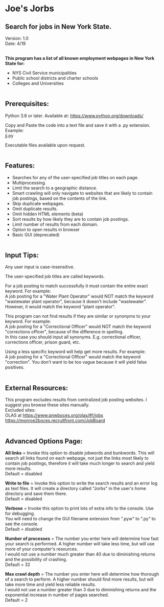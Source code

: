 # Joe's Jorbs
## Search for jobs in New York State.

Version: 1.0\
Date: 4/19<br><br>


**This program has a list of all known employment webpages in New York State for:**

- NYS Civil Service municipalities
- Public school districts and charter schools
- Colleges and Universities<br><br>


## Prerequisites:
Python 3.6 or later. Available at: https://www.python.org/downloads/

Copy and Paste the code into a text file and save it with a .py extension. Example:\
jj.py

Executable files available upon request.<br><br>


## Features:

- Searches for any of the user-specified job titles on each page.
- Multiprocessing.
- Limit the search to a geographic distance.
- Smart crawling will only navigate to websites that are likely to contain job postings, based on the contents of the link.
- Skip duplicate webpages.
- Omit duplicate results.
- Omit hidden HTML elements (beta)
- Sort results by how likely they are to contain job postings.
- Limit number of results from each domain.
- Option to open results in browser
- Basic GUI (deprecated)<br><br>


## Input Tips:

Any user input is case-insensitive.

The user-specified job titles are called keywords.

For a job posting to match successfully it must contain the entire exact keyword. For example:\
A job posting for a "Water Plant Operator" would NOT match the keyword "wastewater plant operator", because it doesn't include "wastewater".\
However, it would match the keyword "plant operator".

This program can not find results if they are similar or synonyms to your keyword. For example:\
A job posting for a "Correctional Officer" would NOT match the keyword "corrections officer", because of the difference in spelling.\
In this case you should input all synonyms. E.g. correctional officer, corrections officer, prison guard, etc.

Using a less specific keyword will help get more results. For example:\
A job posting for a "Correctional Officer" would match the keyword "correction". You don't want to be too vague because it will yield false positives.<br><br>


## External Resources:

This program excludes results from centralized job posting websites. I suggest you browse these sites manually.\
Excluded sites:\
OLAS at https://www.pnwboces.org/olas/#!/jobs  
https://monroe2boces.recruitfront.com/JobBoard<br><br>


## Advanced Options Page:

**All links** = Invoke this option to disable jobwords and bunkwords. This will search all links found on each webpage, not just the links most likely to contain job postings, therefore it will take much longer to search and yield more results.\
    Default = disabled

**Write to file** = Invoke this option to write the search results and an error log as text files. It will create a directory called "Jorbs" in the user's home directory and save them there.\
    Default = disabled

**Verbose** = Invoke this option to print lots of extra info to the console. Use for debugging.\
You will need to change the GUI filename extension from ".pyw" to ".py" to see the console.\
    Default = disabled

**Number of processes** = The number you enter here will determine how fast your search is performed. A higher number will take less time, but will use more of your computer's resources.\
I would not use a number much greater than 40 due to diminishing returns and the possibility of crashing.\
    Default = 32

**Max crawl depth** = The number you enter here will determine how thorough of a search to perform. A higher number should find more results, but will take more time and yield less reliable results.\
I would not use a number greater than 3 due to diminishing returns and the exponential increase in number of pages searched.\
    Default = 2
















